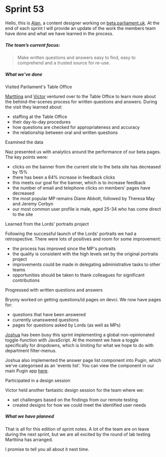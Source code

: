 # Sprint 53

Hello, this is [Alan](https://twitter.com/alanmayers), a content designer working on [beta.parliament.uk](https://beta.parliament.uk/). At the end of each sprint I will provide an update of the work the members team have done and what we have learned in the process.

##### The team’s current focus:
> Make written questions and answers easy to find, easy to comprehend and a trusted source for re-use.

##### What we’ve done

Visited Parliament's Table Office

[Marttiina](https://twitter.com/marttiinak?lang=en) and [Victor](https://twitter.com/_victorhwang?lang=en) ventured over to the Table Office to learn more about the behind-the-scenes process for written questions and answers. During the visit they learned about:

* staffing at the Table Office
* their day-to-day procedures
* how questions are checked for appropriateness and accuracy
* the relationship between oral and written questions

Examined the data

Naz presented us with analytics around the performance of our beta pages. The key points were:

* clicks on the banner from the current site to the beta site has decreased by 15%
* there has been a 64% increase in feedback clicks
* this meets our goal for the banner, which is to increase feedback
* the number of email and telephone clicks on members’ pages have decreased
* the most popular MP remains Diane Abbott, followed by Theresa May and Jeremy Corbyn
* our most common user profile is male, aged 25-34 who has come direct to the site

Learned from the Lords' portraits project

Following the successful launch of the Lords' portraits we had a retrospective. There were lots of positives and room for some improvement:

* the process has improved since the MP's portraits
* the quality is consistent with the high levels set by the original portraits project
* improvements could be made in delegating administrative tasks to other teams
* opportunities should be taken to thank colleagues for significant contributions

Progressed with written questions and answers

Bryony worked on getting questions/id pages on devci. We now have pages for:

* questions that have been answered
* currently unanswered questions
* pages for questions asked by Lords (as well as MPs)

[Joshua](https://twitter.com/joshuawaheed) has been busy this sprint implementing a global non-opinionated toggle-function with JavaScript. At the moment we have a toggle specifically for dropdowns, which is limiting for what we hope to do with department filter-menus.

Joshua also implemented the answer page list component into Pugin, which we've categorised as an 'events list'. You can view the component in our main Pugin app [here](http://parliament-uk-pugin.herokuapp.com/templates/prototypes/_lists.html).

Participated in a design session

Victor held another fantastic design session for the team where we:

* set challenges based on the findings from our remote testing
* created designs for how we could meet the identified user needs

##### What we have planned

That is all for this edition of sprint notes. A lot of the team are on leave during the next sprint, but we are all excited by the round of lab testing Marttiina has arranged.

I promise to tell you all about it next time.
